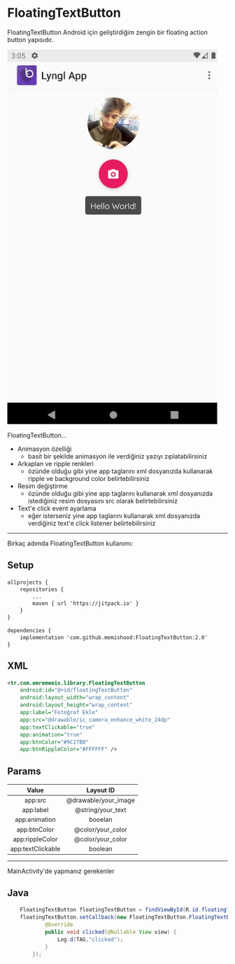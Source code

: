 FloatingTextButton
========
FloatingTextButton Android için geliştirdiğim zengin bir floating action button yapısıdır.<br/>

![Rewind](https://github.com/memishood/FloatingTextButton/blob/master/floatingactionbutton.gif)

FloatingTextButton...

 * Animasyon özelliği
    * basit bir şekilde animasyon ile verdiğiniz yazıyı zıplatabilirsiniz
 * Arkaplan ve ripple renkleri
    * özünde olduğu gibi yine app taglarını xml dosyanızda kullanarak ripple ve background color belirtebilirsiniz
 * Resim değiştirme
    * özünde olduğu gibi yine app taglarını kullanarak xml dosyanızda istediğiniz resim dosyasını src olarak belirtebilirsiniz
 * Text'e click event ayarlama
    * eğer isterseniz yine app taglarını kullanarak xml dosyanızda verdiğiniz text'e click listener belirtebilirsiniz
-------------------

Birkaç adımda FloatingTextButton kullanımı:

## Setup
```
allprojects {
    repositories {
        ...
        maven { url 'https://jitpack.io' }
    }
}
```
```
dependencies {
    implementation 'com.github.memishood:FloatingTextButton:2.0'
}
```

## XML

```xml
<tr.com.emrememis.library.FloatingTextButton
    android:id="@+id/floatingTextButton"
    android:layout_width="wrap_content"
    android:layout_height="wrap_content"
    app:label="Fotoğraf Ekle"
    app:src="@drawable/ic_camera_enhance_white_24dp"
    app:textClickable="true"
    app:animation="true"
    app:btnColor="#9C27B0"
    app:btnRippleColor="#FFFFFF" />
```
## Params

| Value | Layout ID |
| :------: | :------: |
| app:src | @drawable/your_image |
| app:label | @string/your_text |
| app:animation | booelan |
| app:btnColor | @color/your_color |
| app:rippleColor | @color/your_color |
| app:textClickable | boolean |

-------------------

MainActivity'de yapmanız gerekenler

## Java

```java  
    FloatingTextButton floatingTextButton = findViewById(R.id.floatingTextButton);
    floatingTextButton.setCallback(new FloatingTextButton.FloatingTextButtonClickListener() {
            @Override
            public void clicked(@Nullable View view) {
                Log.d(TAG,"clicked");
            }
        }); 
```




